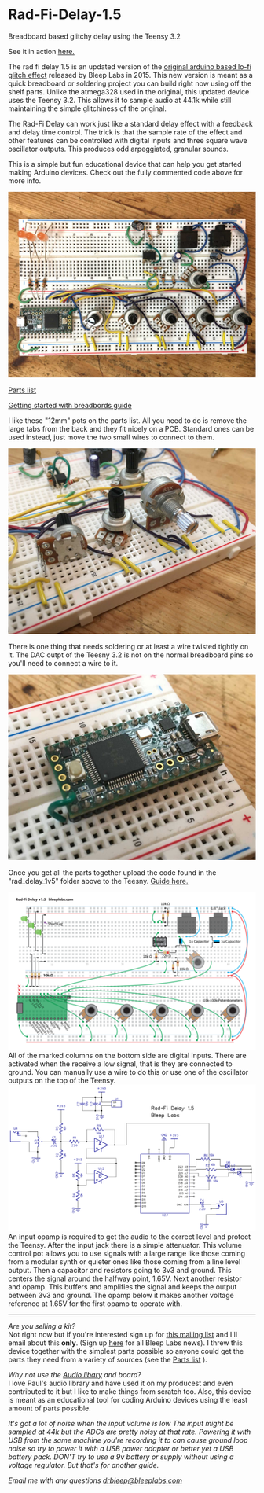 # Rad-Fi-Delay-1.5
Breadboard based glitchy delay using the Teensy 3.2

See it in action <a href="https://www.instagram.com/p/B95Jid-hxqO/?utm_source=ig_web_copy_link">here.</a>

The rad fi delay 1.5 is an updated version of the <a href="http://bleeplabs.com/rad-fi-central/">original arduino based lo-fi glitch effect</a> released by Bleep Labs in 2015. This new version is meant as a quick breadboard or soldering project you can build right now using off the shelf parts. 
Unlike the atmega328 used in the original, this updated device uses the Teensy 3.2. This allows it to sample audio at 44.1k while still maintaining the simple glitchiness of the original. 

The Rad-Fi Delay can work just like a standard delay effect with a feedback and delay time control.
The trick is that the sample rate of the effect and other features can be controlled with digital inputs and three square wave oscillator outputs. This produces odd arpeggiated, granular sounds. 

This is a simple but fun educational device that can help you get started making Arduino devices. 
Check out the fully commented code above for more info. 

<img src="https://raw.githubusercontent.com/BleepLabs/Rad-Fi-Delay-1.5/master/assembled-device.jpg">

<a href="https://docs.google.com/spreadsheets/d/1HgXk2Bo4Rd0A5V1MbUsgcbOM54Az-JnbRDxo8K8Pac8/edit?usp=sharing">Parts list</a>

<a href="https://github.com/BleepLabs/Rad-Fi-Delay-1.5/blob/master/Intro%20to%20breadboards.pdf">Getting started with breadbords guide</a>

I like these "12mm" pots on the parts list. All you need to do is remove the large tabs from the back and they fit nicely on a PCB.
Standard ones can be used instead, just move the two small wires to connect to them.

<img src="https://raw.githubusercontent.com/BleepLabs/Rad-Fi-Delay-1.5/master/pots.jpg">

There is one thing that needs soldering or at least a wire twisted tightly on it. The DAC outpt of the Teesny 3.2 is not on the normal breadboard pins so you'll need to connect a wire to it. 

<img src="https://raw.githubusercontent.com/BleepLabs/Rad-Fi-Delay-1.5/master/DAC.jpg">

Once you get all the parts together upload the code found in the "rad_delay_1v5" folder above to the Teesny. <a href="https://www.pjrc.com/teensy/teensyduino.html">Guide here.</a>

<img src="https://raw.githubusercontent.com/BleepLabs/Rad-Fi-Delay-1.5/master/Rad-fi-delay-1v5-breadboard-layout.png">
All of the marked columns on the bottom side are digital inputs. There are activated when the receive a low signal, that is they are connected to ground. You can manually use a wire to do this or use one of the oscillator outputs on the top of the Teensy. 


<img src="https://raw.githubusercontent.com/BleepLabs/Rad-Fi-Delay-1.5/master/rad%20fi%20delay%201v5%20schematic.bmp">
An input opamp is required to get the audio to the correct level and protect the Teensy. 
After the input jack there is a simple attenuator. This volume control pot allows you to use signals with a large range like those coming from a modular synth or quieter ones like those coming from a line level output. 
Then a capacitor and resistors going to 3v3 and ground. This centers the signal around the halfway point, 1.65V. Next another resistor and opamp. This buffers and amplifies the signal and keeps the output between 3v3 and ground. The opamp below it makes another voltage reference at 1.65V for the first opamp to operate with. 

---------------

<i>Are you selling a kit?</i><br>
Not right now but if you're interested sign up for <a href="https://confirmsubscription.com/h/r/35B95AB32EF3DEEC2540EF23F30FEDED">this mailing list<a/> and I'll email about this <b>only</b>. (Sign up <a href="https://confirmsubscription.com/h/r/A3B09EAD151885B6">here</a> for all Bleep Labs news). I threw this device together with the simplest parts possible so anyone could get the parts they need from a variety of sources (see the <a href="https://docs.google.com/spreadsheets/d/1HgXk2Bo4Rd0A5V1MbUsgcbOM54Az-JnbRDxo8K8Pac8/edit?usp=sharing">Parts list</a>
). 

<i>Why not use the <a href="https://www.pjrc.com/teensy/td_libs_Audio.html">Audio libary</a> and board?</i><br>
I love Paul's audio library and have used it on my producest and even contributed to it but I like to make things from scratch too. Also, this device is meant as an educational tool for coding Arduino devices using the least amount of parts possible.   

<i>It's got a lot of noise when the input volume is low<i>
The input might be sampled at 44k but the ADCs are pretty noisy at that rate. 
Powering it with USB from the same machine you're recording it to can cause ground loop noise so try to power it with a USB power adapter or better yet a USB battery pack. DON'T try to use a 9v battery or supply without using a voltage regulator. But that's for another guide. 

Email me with any questions
drbleep@bleeplabs.com




